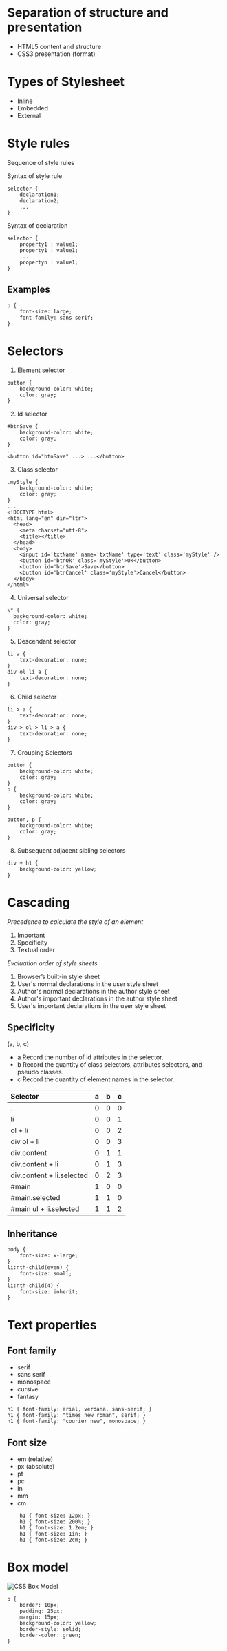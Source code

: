 # Separation of structure and presentation
- HTML5 content and structure
- CSS3 presentation (format)

# Types of Stylesheet
- Inline
- Embedded
- External

# Style rules
Sequence of style rules

Syntax of style rule
```
selector {
    declaration1;
    declaration2;
    ...
}
```

Syntax of declaration
```
selector {
    property1 : value1;
    property1 : value1;
    ...
    propertyn : value1;
}
```
## Examples
```
p {
    font-size: large;
    font-family: sans-serif;
}
```

# Selectors
1. Element selector
```
button {
    background-color: white;
    color: gray;
}
```
2. Id selector
```
#btnSave {
    background-color: white;
    color: gray;
}
...
<button id="btnSave" ...> ...</button>
```
3. Class selector
```
.myStyle {
    background-color: white;
    color: gray;
}
...
<!DOCTYPE html>
<html lang="en" dir="ltr">
  <head>
    <meta charset="utf-8">
    <title></title>
  </head>
  <body>
    <input id='txtName' name='txtName' type='text' class='myStyle' />
    <button id='btnOk' class='myStyle'>Ok</button>
    <button id='btnSave'>Save</button>
    <button id='btnCancel' class='myStyle'>Cancel</button>
  </body>
</html>
```
4. Universal selector
```
\* {
  background-color: white;
  color: gray;
}
```
5. Descendant selector
```
li a {
    text-decoration: none;
}
div ol li a {
    text-decoration: none;
}
```
6. Child selector
```
li > a {
    text-decoration: none;
}
div > ol > li > a {
    text-decoration: none;
}
```
7. Grouping Selectors
```
button {
    background-color: white;
    color: gray;
}
p {
    background-color: white;
    color: gray;
}
```
```
button, p {
    background-color: white;
    color: gray;
}
```
8. Subsequent adjacent sibling selectors
```
div + h1 {
    background-color: yellow;
}
```

# Cascading
_Precedence to calculate the style of an element_
1. Important
2. Specificity
3. Textual order

_Evaluation order of style sheets_
1. Browser’s built-in style sheet
2. User's normal declarations in the user style sheet
3. Author's normal declarations in the author style sheet
4. Author's important declarations in the author style sheet
5. User's important declarations in the user style sheet

## Specificity
(a, b, c)
- a  Record the number of id attributes in the selector.
- b  Record the quantity of class selectors, attributes selectors, and pseudo classes.
- c  Record the quantity of element names in the selector.

Selector                  | a | b | c
:-------------------------|---|---|--
.                         | 0 | 0 | 0
li                        | 0 | 0 | 1
ol + li                   | 0 | 0 | 2
div ol + li               | 0 | 0 | 3
div.content               | 0 | 1 | 1
div.content + li          | 0 | 1 | 3
div.content + li.selected | 0 | 2 | 3
#main                     | 1 | 0 | 0
#main.selected            | 1 | 1 | 0
#main ul + li.selected    | 1 | 1 | 2

## Inheritance
```
body {
    font-size: x-large;
}
li:nth-child(even) {
    font-size: small;
}
li:nth-child(4) {
    font-size: inherit;
}
```

# Text properties
## Font family
- serif
- sans serif
- monospace
- cursive
- fantasy

```
h1 { font-family: arial, verdana, sans-serif; }
h1 { font-family: "times new roman", serif; }
h1 { font-family: "courier new", monospace; }
```

## Font size
- em (relative)
- px (absolute)
- pt
- pc
- in
- mm
- cm

```
    h1 { font-size: 12px; }
    h1 { font-size: 200%; }
    h1 { font-size: 1.2em; }
    h1 { font-size: 1in; }
    h1 { font-size: 2cm; }
```

# Box model
![CSS Box Model](css-box.png)
```
p {
    border: 10px;
    padding: 25px;
    margin: 15px;
    background-color: yellow;
    border-style: solid;
    border-color: green;
}
```
